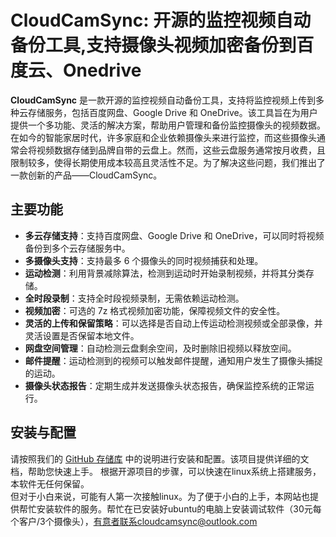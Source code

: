 
# CloudCamSync: 开源的监控视频自动备份工具,支持摄像头视频加密备份到百度云、Onedrive
**CloudCamSync** 是一款开源的监控视频自动备份工具，支持将监控视频上传到多种云存储服务，包括百度网盘、Google Drive 和 OneDrive。该工具旨在为用户提供一个多功能、灵活的解决方案，帮助用户管理和备份监控摄像头的视频数据。在如今的智能家居时代，许多家庭和企业依赖摄像头来进行监控，而这些摄像头通常会将视频数据存储到品牌自带的云盘上。然而，这些云盘服务通常按月收费，且限制较多，使得长期使用成本较高且灵活性不足。为了解决这些问题，我们推出了一款创新的产品——CloudCamSync。
## 主要功能
- **多云存储支持**：支持百度网盘、Google Drive 和 OneDrive，可以同时将视频备份到多个云存储服务中。
- **多摄像头支持**：支持最多 6 个摄像头的同时视频捕获和处理。
- **运动检测**：利用背景减除算法，检测到运动时开始录制视频，并将其分类存储。
- **全时段录制**：支持全时段视频录制，无需依赖运动检测。
- **视频加密**：可选的 7z 格式视频加密功能，保障视频文件的安全性。
- **灵活的上传和保留策略**：可以选择是否自动上传运动检测视频或全部录像，并灵活设置是否保留本地文件。
- **网盘空间管理**：自动检测云盘剩余空间，及时删除旧视频以释放空间。
- **邮件提醒**：运动检测到的视频可以触发邮件提醒，通知用户发生了摄像头捕捉的运动。
- **摄像头状态报告**：定期生成并发送摄像头状态报告，确保监控系统的正常运行。
## 安装与配置
请按照我们的 [GitHub 存储库](https://github.com/cloudcamsync/cloudcamsync) 中的说明进行安装和配置。该项目提供详细的文档，帮助您快速上手。
根据开源项目的步骤，可以快速在linux系统上搭建服务，本软件无任何保留。  
但对于小白来说，可能有人第一次接触linux。为了便于小白的上手，本网站也提供帮忙安装软件的服务。帮忙在已安装好ubuntu的电脑上安装调试软件（30元每个客户/3个摄像头），有意者联系cloudcamsync@outlook.com

<!-- Google tag (gtag.js) -->
<script async src="https://www.googletagmanager.com/gtag/js?id=G-QDDEFK47KF"></script>
<script>
  window.dataLayer = window.dataLayer || [];
  function gtag(){dataLayer.push(arguments);}
  gtag('js', new Date());

  gtag('config', 'G-QDDEFK47KF');
</script>


<script async src="https://pagead2.googlesyndication.com/pagead/js/adsbygoogle.js?client=ca-pub-3172485138124543"
     crossorigin="anonymous"></script>
